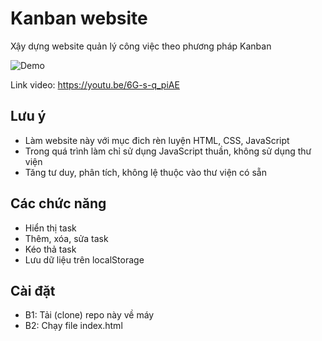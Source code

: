 # Kanban website
Xậy dựng website quản lý công việc theo phương pháp Kanban

![Demo](https://www.upsieutoc.com/images/2021/01/16/image4dc87414f25a6b40.png)

Link video: https://youtu.be/6G-s-q_piAE

## Lưu ý
- Làm website này với mục đich rèn luyện HTML, CSS, JavaScript
- Trong quá trình làm chỉ sử dụng JavaScript thuần, không sử dụng thư viện
- Tăng tư duy, phân tích, không lệ thuộc vào thư viện có sẵn

## Các chức năng
- Hiển thị task
- Thêm, xóa, sửa task
- Kéo thả task
- Lưu dữ liệu trên localStorage

## Cài đặt
- B1: Tải (clone) repo này về máy
- B2: Chạy file index.html

